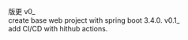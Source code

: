 版更
v0_  
    create base web project with spring boot 3.4.0.
v0.1_  
    add CI/CD with hithub actions.
